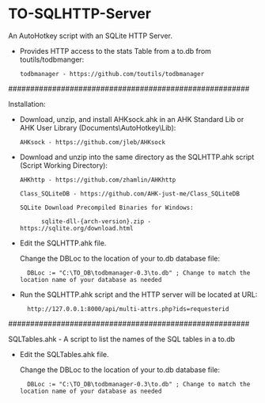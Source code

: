 # TO-SQLHTTP-Server
An AutoHotkey script with an SQLite HTTP Server.


* Provides HTTP access to the stats Table from a to.db from toutils/todbmanger:


      todbmanager - https://github.com/toutils/todbmanager


#######################################################


Installation:


* Download, unzip, and install AHKsock.ahk in an AHK Standard Lib or AHK User Library (Documents\AutoHotkey\Lib):
  
  
      AHKsock - https://github.com/jleb/AHKsock




* Download and unzip into the same directory as the SQLHTTP.ahk script (Script Working Directory):


      AHKhttp - https://github.com/zhamlin/AHKhttp

      Class_SQLiteDB - https://github.com/AHK-just-me/Class_SQLiteDB
 
      SQLite Download Precompiled Binaries for Windows:
      
            sqlite-dll-{arch-version}.zip - https://sqlite.org/download.html
 
      


* Edit the SQLHTTP.ahk file.

    Change the DBLoc to the location of your to.db database file:

        DBLoc := "C:\TO_DB\todbmanager-0.3\to.db" ; Change to match the location name of your database as needed



* Run the SQLHTTP.ahk script and the HTTP server will be located at URL:

        http://127.0.0.1:8000/api/multi-attrs.php?ids=requesterid


#######################################################


SQLTables.ahk - A script to list the names of the SQL tables in a to.db

* Edit the SQLTables.ahk file.

    Change the DBLoc to the location of your to.db database file:

        DBLoc := "C:\TO_DB\todbmanager-0.3\to.db" ; Change to match the location name of your database as needed
